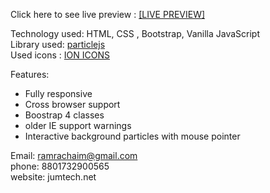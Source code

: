 Click here to see live preview : <a href= 'https://jumtech.net/game/pig/'> [LIVE PREVIEW] </a> <br>

Technology used: HTML, CSS , Bootstrap, Vanilla JavaScript <br>
Library used: <a href = 'https://vincentgarreau.com/particles.js/'> particlejs </a> <br>
Used icons : <a href = 'https://ionicons.com/'> ION ICONS </a> <br>

Features:

- Fully responsive
- Cross browser support
- Boostrap 4 classes
- older IE support warnings
- Interactive background particles with mouse pointer

Email: ramrachaim@gmail.com <br>
phone: 8801732900565 <br>
website: jumtech.net
